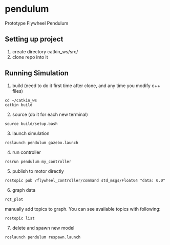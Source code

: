# pendulum
Prototype Flywheel Pendulum

## Setting up project
1. create directory catkin_ws/src/
2. clone repo into it

## Running Simulation
1. build (need to do it first time after clone, and any time you modify c++ files)
```
cd ~/catkin_ws
catkin build
```
2. source (do it for each new terminal)
```
source build/setup.bash
```
3. launch simulation
```
roslaunch pendulum gazebo.launch
```
4. run controller
```
rosrun pendulum my_controller
```

5. publish to motor directly
```
rostopic pub /flywheel_controller/command std_msgs/Float64 "data: 0.0"
```
6. graph data
```
rqt_plot
```
manually add topics to graph. You can see available topics with following:
```
rostopic list
```

7. delete and spawn new model
```
roslaunch pendulum respawn.launch
```

